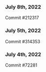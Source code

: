 ### July 8th, 2022

Commit #212317

### July 5th, 2022

Commit #314353


### July 4th, 2022

Commit #72281
